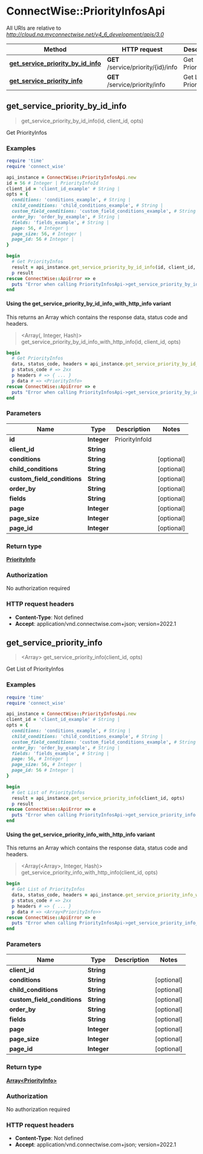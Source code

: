 # ConnectWise::PriorityInfosApi

All URIs are relative to *http://cloud.na.myconnectwise.net/v4_6_development/apis/3.0*

| Method | HTTP request | Description |
| ------ | ------------ | ----------- |
| [**get_service_priority_by_id_info**](PriorityInfosApi.md#get_service_priority_by_id_info) | **GET** /service/priority/{id}/info | Get PriorityInfos |
| [**get_service_priority_info**](PriorityInfosApi.md#get_service_priority_info) | **GET** /service/priority/info | Get List of PriorityInfos |


## get_service_priority_by_id_info

> <PriorityInfo> get_service_priority_by_id_info(id, client_id, opts)

Get PriorityInfos

### Examples

```ruby
require 'time'
require 'connect_wise'

api_instance = ConnectWise::PriorityInfosApi.new
id = 56 # Integer | PriorityInfoId
client_id = 'client_id_example' # String | 
opts = {
  conditions: 'conditions_example', # String | 
  child_conditions: 'child_conditions_example', # String | 
  custom_field_conditions: 'custom_field_conditions_example', # String | 
  order_by: 'order_by_example', # String | 
  fields: 'fields_example', # String | 
  page: 56, # Integer | 
  page_size: 56, # Integer | 
  page_id: 56 # Integer | 
}

begin
  # Get PriorityInfos
  result = api_instance.get_service_priority_by_id_info(id, client_id, opts)
  p result
rescue ConnectWise::ApiError => e
  puts "Error when calling PriorityInfosApi->get_service_priority_by_id_info: #{e}"
end
```

#### Using the get_service_priority_by_id_info_with_http_info variant

This returns an Array which contains the response data, status code and headers.

> <Array(<PriorityInfo>, Integer, Hash)> get_service_priority_by_id_info_with_http_info(id, client_id, opts)

```ruby
begin
  # Get PriorityInfos
  data, status_code, headers = api_instance.get_service_priority_by_id_info_with_http_info(id, client_id, opts)
  p status_code # => 2xx
  p headers # => { ... }
  p data # => <PriorityInfo>
rescue ConnectWise::ApiError => e
  puts "Error when calling PriorityInfosApi->get_service_priority_by_id_info_with_http_info: #{e}"
end
```

### Parameters

| Name | Type | Description | Notes |
| ---- | ---- | ----------- | ----- |
| **id** | **Integer** | PriorityInfoId |  |
| **client_id** | **String** |  |  |
| **conditions** | **String** |  | [optional] |
| **child_conditions** | **String** |  | [optional] |
| **custom_field_conditions** | **String** |  | [optional] |
| **order_by** | **String** |  | [optional] |
| **fields** | **String** |  | [optional] |
| **page** | **Integer** |  | [optional] |
| **page_size** | **Integer** |  | [optional] |
| **page_id** | **Integer** |  | [optional] |

### Return type

[**PriorityInfo**](PriorityInfo.md)

### Authorization

No authorization required

### HTTP request headers

- **Content-Type**: Not defined
- **Accept**: application/vnd.connectwise.com+json; version=2022.1


## get_service_priority_info

> <Array<PriorityInfo>> get_service_priority_info(client_id, opts)

Get List of PriorityInfos

### Examples

```ruby
require 'time'
require 'connect_wise'

api_instance = ConnectWise::PriorityInfosApi.new
client_id = 'client_id_example' # String | 
opts = {
  conditions: 'conditions_example', # String | 
  child_conditions: 'child_conditions_example', # String | 
  custom_field_conditions: 'custom_field_conditions_example', # String | 
  order_by: 'order_by_example', # String | 
  fields: 'fields_example', # String | 
  page: 56, # Integer | 
  page_size: 56, # Integer | 
  page_id: 56 # Integer | 
}

begin
  # Get List of PriorityInfos
  result = api_instance.get_service_priority_info(client_id, opts)
  p result
rescue ConnectWise::ApiError => e
  puts "Error when calling PriorityInfosApi->get_service_priority_info: #{e}"
end
```

#### Using the get_service_priority_info_with_http_info variant

This returns an Array which contains the response data, status code and headers.

> <Array(<Array<PriorityInfo>>, Integer, Hash)> get_service_priority_info_with_http_info(client_id, opts)

```ruby
begin
  # Get List of PriorityInfos
  data, status_code, headers = api_instance.get_service_priority_info_with_http_info(client_id, opts)
  p status_code # => 2xx
  p headers # => { ... }
  p data # => <Array<PriorityInfo>>
rescue ConnectWise::ApiError => e
  puts "Error when calling PriorityInfosApi->get_service_priority_info_with_http_info: #{e}"
end
```

### Parameters

| Name | Type | Description | Notes |
| ---- | ---- | ----------- | ----- |
| **client_id** | **String** |  |  |
| **conditions** | **String** |  | [optional] |
| **child_conditions** | **String** |  | [optional] |
| **custom_field_conditions** | **String** |  | [optional] |
| **order_by** | **String** |  | [optional] |
| **fields** | **String** |  | [optional] |
| **page** | **Integer** |  | [optional] |
| **page_size** | **Integer** |  | [optional] |
| **page_id** | **Integer** |  | [optional] |

### Return type

[**Array&lt;PriorityInfo&gt;**](PriorityInfo.md)

### Authorization

No authorization required

### HTTP request headers

- **Content-Type**: Not defined
- **Accept**: application/vnd.connectwise.com+json; version=2022.1

